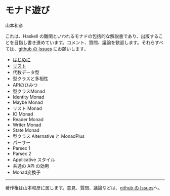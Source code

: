 # モナド遊び
山本和彦

これは、Haskell の難関といわれるモナドの包括的な解説書であり、出版することを目指し書き進めています。コメント、質問、議論を歓迎します。それらすべては、[github の Issues](http://github.com/kazu-yamamoto/monad/issues) にお願いします。

* [はじめに](beg.md)
* [リスト](list.md)
* 代数データ型
* 型クラスと多相性
* APIのひみつ
* 型クラスMonad
* Identity Monad
* Maybe Monad
* リスト Monad
* IO Monad
* Reader Monad
* Writer Monad
* State Monad
* 型クラス Alternative と MonadPlus
* パーサー
* Parsec 1
* Parsec 2
* Applicative スタイル
* 共通の API の効用
* Monad変換子
----------------------------------------------------------------

著作権は山本和彦に属します。意見、質問、議論などは、[github の Issues](http://github.com/kazu-yamamoto/monad/issues)へ。
